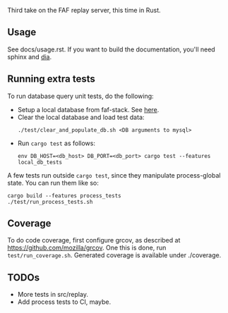 Third take on the FAF replay server, this time in Rust.

Usage
-----

See docs/usage.rst. If you want to build the documentation, you'll need sphinx
and [dia](http://dia-installer.de/).

Running extra tests
-------------------

To run database query unit tests, do the following:
* Setup a local database from faf-stack. See [here](https://github.com/FAForever/db).
* Clear the local database and load test data:
  ```
  ./test/clear_and_populate_db.sh <DB arguments to mysql>
  ```
* Run `cargo test` as follows:
  ```
  env DB_HOST=<db_host> DB_PORT=<db_port> cargo test --features local_db_tests
  ```

A few tests run outside `cargo test`, since they manipulate process-global
state. You can run them like so:

```
cargo build --features process_tests
./test/run_process_tests.sh
```

Coverage
--------

To do code coverage, first configure grcov, as described at
https://github.com/mozilla/grcov. One this is done, run `test/run_coverage.sh`.
Generated coverage is available under ./coverage.

TODOs
-----

* More tests in src/replay.
* Add process tests to CI, maybe.
